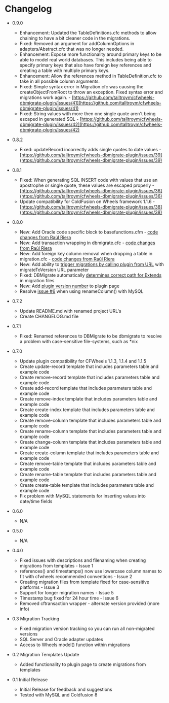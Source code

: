 # Changelog


* 0.9.0
  * Enhancement: Updated the TableDefinitions.cfc methods to allow chaining to have a bit cleaner code in the migrations.
  * Fixed: Removed an argument for addColumnOptions in adapters/Abstract.cfc that was no longer needed.
  * Enhancement: Expose more functionality around primary keys to be able to model real world databases. This includes being able to specify primary keys that also have foreign key references and creating a table with multiple primary keys.
  * Enhancement: Allow the references method in TableDefinition.cfc to take in all possible column arguments.
  * Fixed: Simple syntax error in Migration.cfc was causing the createObjectFromRoot to throw an exception. Fixed syntax error and migrations work again.  - [https://github.com/talltroym/cfwheels-dbmigrate-plugin/issues/41](https://github.com/talltroym/cfwheels-dbmigrate-plugin/issues/41)
  * Fixed: String values with more then one single quote aren't being escaped in generated SQL  - [https://github.com/talltroym/cfwheels-dbmigrate-plugin/issues/42](https://github.com/talltroym/cfwheels-dbmigrate-plugin/issues/42)

* 0.8.2
  * Fixed: updateRecord incorrectly adds single quotes to date values - [https://github.com/talltroym/cfwheels-dbmigrate-plugin/issues/39](https://github.com/talltroym/cfwheels-dbmigrate-plugin/issues/39)

* 0.8.1
  * Fixed: When generating SQL INSERT code with values that use an apostrophe or single quote, these values are escaped properly - [https://github.com/talltroym/cfwheels-dbmigrate-plugin/issues/36](https://github.com/talltroym/cfwheels-dbmigrate-plugin/issues/36)
  * Update compatibility for ColdFusion on Wheels framework 1.1.6 - [https://github.com/talltroym/cfwheels-dbmigrate-plugin/issues/38](https://github.com/talltroym/cfwheels-dbmigrate-plugin/issues/38)

* 0.8.0
  * New: Add Oracle code specific block to basefunctions.cfm - [code changes from Raúl Riera](https://github.com/talltroym/cfwheels-dbmigrate-plugin/issues/27)
  * New: Add transaction wrapping in dbmigrate.cfc - [code changes from Raúl Riera](https://github.com/talltroym/cfwheels-dbmigrate-plugin/issues/27)
  * New: Add foreign key column removal when dropping a table in migration.cfc - [code changes from Raúl Riera](https://github.com/talltroym/cfwheels-dbmigrate-plugin/issues/27)
  * New: Add ability to [trigger migrations by calling plugin from URL](https://github.com/talltroym/cfwheels-dbmigrate-plugin/issues/28) with migrateToVersion URL parameter
  * Fixed: DBMigrate automatically [determines correct path for Extends](https://github.com/talltroym/cfwheels-dbmigrate-plugin/issues/33) in migration files
  * New: Add [plugin version number](https://github.com/talltroym/cfwheels-dbmigrate-plugin/issues/31) to plugin page
  * Resolve [issue #6](https://github.com/talltroym/cfwheels-dbmigrate-plugin/issues/6) when using renameColumn() with MySQL
  
* 0.7.2
  * Update README.md with renamed project URL's
  * Create CHANGELOG.md file

* 0.7.1
  * Fixed: Renamed references to DBMigrate to be dbmigrate to resolve a problem with case-sensitive file-systems, such as *nix

* 0.7.0
  * Update plugin compatibility for CFWheels 1.1.3, 1.1.4 and 1.1.5
  * Create update-record template that includes parameters table and example code
  * Create remove-record template that includes parameters table and example code  
  * Create add-record template that includes parameters table and example code
  * Create remove-index template that includes parameters table and example code
  * Create create-index template that includes parameters table and example code
  * Create remove-column template that includes parameters table and example code
  * Create rename-column template that includes parameters table and example code
  * Create change-column template that includes parameters table and example code
  * Create create-column template that includes parameters table and example code
  * Create remove-table template that includes parameters table and example code
  * Create rename-table template that includes parameters table and example code
  * Create create-table template that includes parameters table and example code
  * Fix problem with MySQL statements for inserting values into date/time fields

* 0.6.0
  * N/A
  
* 0.5.0
  * N/A  
  
* 0.4.0
  * Fixed issues with descriptions and filenaming when creating migrations from templates - Issue 1
  * references() and timestamps() now use lowercase column names to fit with cfwheels recommended conventions - Issue 2
  * Creating migration files from template fixed for case-sensitive platforms - Issue 3
  * Support for longer migration names - Issue 5
  * Timestamp bug fixed for 24 hour time - Issue 6
  * Removed cftransaction wrapper - alternate version provided (more info)

* 0.3 Migration Tracking
  * Fixed migration version tracking so you can run all non-migrated versions
  * SQL Server and Oracle adapter updates
  * Access to Wheels model() function within migrations

* 0.2 Migration Templates Update
  * Added functionality to plugin page to create migrations from templates

* 0.1 Initial Release
  * Initial Release for feedback and suggestions
  * Tested with MySQL and Coldfusion 8